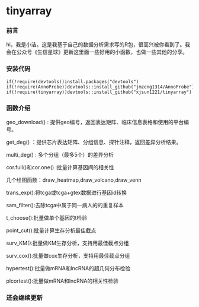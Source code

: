 # tinyarray

### 前言

hi，我是小洁。这是我基于自己的数据分析需求写的R包，很高兴被你看到了。我会在公众号《生信星球》更新这里面一些好用的小函数，也做一些其他的分享。

###  安装代码

```
if(!require(devtools))install.packages("devtools")
if(!require(AnnoProbe))devtools::install_github("jmzeng1314/AnnoProbe")
if(!require(tinyarray))devtools::install_github("xjsun1221/tinyarray")
```

### 函数介绍
geo_download() : 提供geo编号，返回表达矩阵、临床信息表格和使用的平台编号。

get_deg() ：提供芯片表达矩阵、分组信息、探针注释，返回差异分析结果。

multi_deg() : 多个分组（最多5个）的差异分析

cor.full()和cor.one() :批量计算基因间的相关性

几个绘图函数：draw_heatmap,draw_volcano,draw_venn

trans_exp():将tcga或tcga+gtex数据进行基因id转换

sam_filter():去除tcga中属于同一病人的的重复样本

t_choose():批量做单个基因的t检验

point_cut():批量计算生存分析最佳截点

surv_KM():批量做KM生存分析，支持用最佳截点分组

surv_cox():批量做cox生存分析，支持用最佳截点分组

hypertest():批量做mRNA和lncRNA的超几何分布检验

plcortest():批量做mRNA和lncRNA的相关性检验

### 还会继续更新

